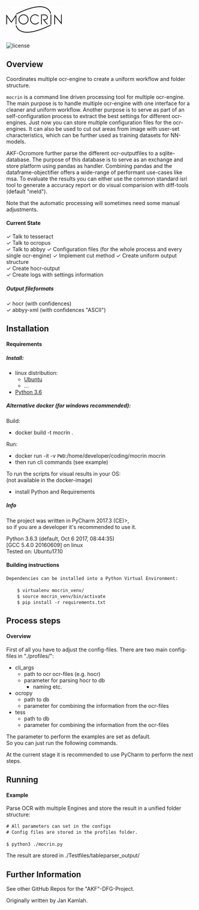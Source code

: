 ![mocrin](docs/img/mocrin_logo.png)
========================
![license](https://img.shields.io/badge/license-Apache%20License%202.0-blue.svg)

Overview
--------
Coordinates multiple ocr-engine to create a uniform workflow and folder structure.

`mocrin` is a command line driven processing tool for multiple ocr-engine.  
The main purpose is to handle multiple ocr-engine with one interface for 
a cleaner and uniform workflow. Another purpose is to serve as part of an self-configuration
process to extract the best settings for different ocr-engines. 
Just now you can store multiple configuration files for the ocr-engines.
It can also be used to cut out areas from image with user-set characteristics, which
can be further used as training datasets for NN-models.

AKF-Ocromore further parse the different ocr-outputfiles to a sqlite-database.
The purpose of this database is to serve as an exchange and store platform using 
pandas as handler. Combining pandas and the dataframe-objectifier offers a 
wide-range of performant use-cases like msa. 
To evaluate the results you can either use the common standard
isri tool to generate a accuracy report or do visual comparision with diff-tools (default "meld").

Note that the automatic processing will sometimes need some manual adjustments.

#### Current State
✓  Talk to tesseract  
✓  Talk to ocropus    
✓  Talk to abbyy 
✓  Configuration files (for the whole process and every single ocr-engine) 
✓  Implement cut method 
✓  Create uniform output structure  
✓  Create hocr-output   
✓  Create logs with settings information   

##### Output fileformats
✓  hocr (with confidences)   
✓  abbyy-xml (with confidences "ASCII")
 
Installation
------------
#### Requirements

   ##### Install:
   
   - linux distribution:    
     - [Ubuntu][ubuntu-link]
     - ...
   - [Python 3.6][python-link]
   
   ##### Alternative docker (for windows recommended):
   
   Build:  
   
   - docker build -t mocrin .
   
   Run:  
   
   - docker run -it -v `PWD`:/home/developer/coding/mocrin mocrin 
   - then run cli commands (see example)
   
   To run the scripts for visual results in your OS:  
   (not available in the docker-image) 
     
   - install Python and Requirements   

   ##### Info
   The project was written in PyCharm 2017.3 (CE)>,   
   so if you are a developer it's recommended to use it. 

   Python 3.6.3 (default, Oct  6 2017, 08:44:35)   
   [GCC 5.4.0 20160609] on linux  
   Tested on: Ubuntu17.10
    
   [ubuntu-link]: https://www.ubuntu.com/
   [python-link]: https://www.anaconda.com/download/
    
#### Building instructions

    Dependencies can be installed into a Python Virtual Environment:

        $ virtualenv mocrin_venv/
        $ source mocrin_venv/bin/activate
        $ pip install -r requirements.txt

Process steps
----------
#### Overview
First of all you have to adjust the config-files.
There are two main config-files in "./profiles/":
   + cli_args 
        + path to ocr ocr-files (e.g. hocr)
        + parameter for parsing hocr to db
            + naming etc.
   + ocropy 
      + path to db
      + parameter for combining the information from the ocr-files
   + tess 
        + path to db
        + parameter for combining the information from the ocr-files
        
The parameter to perform the examples are set as default.  
So you can just run the following commands.

At the current stage it is recommended to use PyCharm to perform the next steps.
 
Running
-------
#### Example
       
Parse OCR with multiple Engines and store the result in a unified folder structure:

    # All parameters can set in the configs
    # Config files are stored in the profiles folder.
    
    $ python3 ./mocrin.py
    
The result are stored in ./Testfiles/tableparser_output/

Further Information
-------------------
See other GitHub Repos for the "AKF"-DFG-Project.

Originally written by Jan Kamlah.
